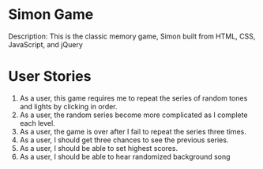 # Simon Game
Description: This is the classic memory game, Simon built from HTML, CSS, JavaScript, and jQuery

# User Stories
1. As a user, this game requires me to repeat the series of random tones and lights by clicking in order.
2. As a user, the random series become more complicated as I complete each level.
3. As a user, the game is over after I fail to repeat the series three times.
4. As a user, I should get three chances to see the previous series.
5. As a user, I should be able to set highest scores.
6. As a user, I should be able to hear randomized background song 

<!-- # Installation -->
